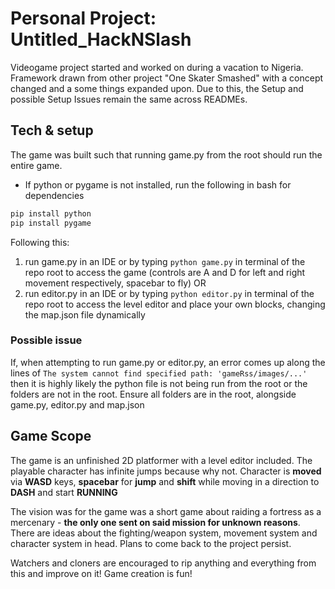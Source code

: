 # Personal Project: Untitled_HackNSlash
Videogame project started and worked on during a vacation to Nigeria. Framework drawn from other project "One Skater Smashed" with a concept changed and a some things expanded upon.
Due to this, the Setup and possible Setup Issues remain the same across READMEs.

## Tech & setup
The game was built such that running game.py from the root should run the entire game.
- If python or pygame is not installed, run the following in bash for dependencies
```bash
pip install python
pip install pygame
```

Following this:
1. run game.py in an IDE or by typing ``python game.py`` in terminal of the repo root to access the game (controls are A and D for left and right movement respectively, spacebar to fly) OR 
2. run editor.py in an IDE or by typing ``python editor.py`` in terminal of the repo root to access the level editor and place your own blocks, changing the map.json file dynamically

### Possible issue
If, when attempting to run game.py or editor.py, an error comes up along the lines of ``The system cannot find specified path: 'gameRss/images/...'`` then it is highly likely the python file is not being run from the root or the folders are not in the root. 
Ensure all folders are in the root, alongside game.py, editor.py and map.json

## Game Scope
The game is an unfinished 2D platformer with a level editor included. The playable character has infinite jumps because why not.
Character is **moved** via **WASD** keys, **spacebar** for **jump** and **shift** while moving in a direction to **DASH** and start **RUNNING**

The vision was for the game was a short game about raiding a fortress as a mercenary - **the only one sent on said mission for unknown reasons**.
There are ideas about the fighting/weapon system, movement system and character system in head. Plans to come back to the project persist.

Watchers and cloners are encouraged to rip anything and everything from this and improve on it! Game creation is fun!
